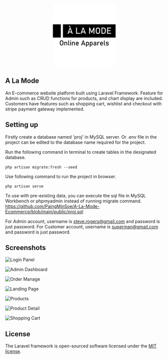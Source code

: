 <p align="center"><a href="https://laravel.com" target="_blank"><img src="public/img/alamode_general.png" width="200"></a></p>

## A La Mode

An E-commerce website platform built using Laravel Framework. Feature for Admin such as CRUD functions for products, and chart display are included. Customers have features such as shopping cart, wishlist and checkout with stripe payment gateway implemented.

## Setting up

Firstly create a database named 'proj' in MySQL server. Or .env file in the project can be edited to the database name required for the project.

Run the following command in terminal to create tables in the designated database.

```console
php artisan migrate:fresh --seed
```

Use following command to run the project in browser.

```console
php artisan serve
```

To use with pre-existing data, you can execute the sql file in MySQL Workbench or phpmyadmin instead of running migrate command.
https://github.com/PaingMinSoe/A-La-Mode-Ecommerce/blob/main/public/proj.sql

For Admin account, username is steve.rogers@gmail.com and password is just password.
For Customer account, username is superman@gmail.com and password is just password.

## Screenshots

![Login Panel](https://user-images.githubusercontent.com/61079619/236727572-db904c88-b030-4017-b447-da482766740a.png)

![Admin Dashboard](https://user-images.githubusercontent.com/61079619/236727938-cb19b201-d785-417f-8c9c-c16d43014eaf.png)

![Order Manage](https://user-images.githubusercontent.com/61079619/236728020-27748cf0-6020-4ca1-9595-010ebbd37af9.png)

![Landing Page](https://user-images.githubusercontent.com/61079619/236727227-6e5e63d6-5223-4348-8250-2cc1107eca71.png)

![Products](https://user-images.githubusercontent.com/61079619/236728169-d8ec358b-027c-4623-a0f8-ff28eddc81a4.png)

![Product Detail](https://user-images.githubusercontent.com/61079619/236728329-94f5dcbf-64e7-44e2-8977-9feabe89a78d.png)

![Shopping Cart](https://user-images.githubusercontent.com/61079619/236728243-a7db87a5-0bfc-4704-a155-b7b521c9a747.png)

## License

The Laravel framework is open-sourced software licensed under the [MIT license](https://opensource.org/licenses/MIT).
